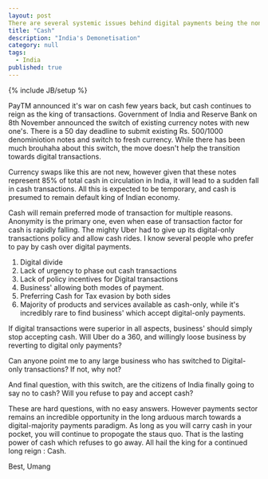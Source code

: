 ```yaml
---
layout: post
There are several systemic issues behind digital payments being the non-preferred mode of transaction. The key challenges are
title: "Cash"
description: "India's Demonetisation"
category: null
tags: 
  - India
published: true
---
```

 
{% include JB/setup %}

<p>
PayTM announced it's war on cash few years back, but cash continues to reign as the king of transactions. Government of India and Reserve Bank on 8th November announced the switch of existing currency notes with new one's. There is a 50 day deadline to submit existing Rs. 500/1000 denominiotion notes and switch to fresh currency. While there has been much brouhaha about this switch, the move doesn't help the transition towards digital transactions. 
</p>

Currency swaps like this are not new, however given that these notes represent 85% of total cash in circulation in India, it will lead to a sudden fall in cash transactions. All this is expected to be temporary, and cash is presumed to remain default king of Indian economy.

Cash will remain preferred mode of transaction for multiple reasons. Anonymity is the primary one, even when ease of transaction factor for cash is rapidly falling. The mighty Uber had to give up its digital-only transactions policy and allow cash rides. I know several people who prefer to pay by cash over digital payments.


1. Digital divide
2. Lack of urgency to phase out cash transactions
3. Lack of policy incentives for Digital transactions
4. Business' allowing both modes of payment. 
5. Preferring Cash for Tax evasion by both sides
6. Majority of products and services available as cash-only, while it's incredibly rare to find business' which accept digital-only payments.

If digital transactions were superior in all aspects, business' should simply stop accepting cash. Will Uber do a 360, and willingly loose business by reverting to digital only payments?

Can anyone point me to any large business who has switched to Digital-only transactions? If not, why not?

And final question, with this switch, are the citizens of India finally going to say no to cash? Will you refuse to pay and accept cash? 

These are hard questions, with no easy answers. However payments sector remains an incredible opportunity in the long arduous march towards a digital-majority payments paradigm. As long as you will carry cash in your pocket, you will continue to propogate the staus quo. That is the lasting power of cash which refuses to go away. All hail the king for a continued long reign : Cash.

Best, Umang




